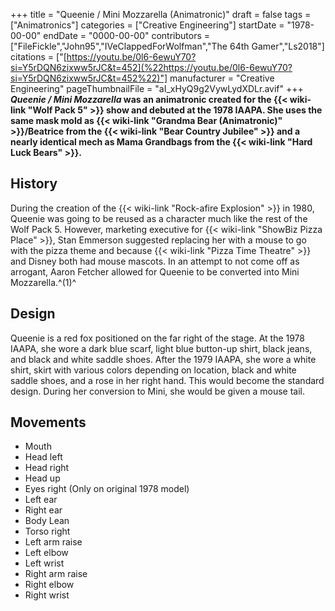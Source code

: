 +++
title = "Queenie / Mini Mozzarella (Animatronic)"
draft = false
tags = ["Animatronics"]
categories = ["Creative Engineering"]
startDate = "1978-00-00"
endDate = "0000-00-00"
contributors = ["FileFickle","John95","IVeClappedForWolfman","The 64th Gamer","Ls2018"]
citations = ["[https://youtu.be/0l6-6ewuY70?si=Y5rDQN6zixww5rJC&t=452](%22https://youtu.be/0l6-6ewuY70?si=Y5rDQN6zixww5rJC&t=452%22)"]
manufacturer = "Creative Engineering"
pageThumbnailFile = "aI_xHyQ9g2VywLydXDLr.avif"
+++
***Queenie / Mini Mozzarella* was an animatronic created for the {{< wiki-link "Wolf Pack 5" >}} show and debuted at the 1978 IAAPA.
She uses the same mask mold as {{< wiki-link "Grandma Bear (Animatronic)" >}}/Beatrice from the {{< wiki-link "Bear Country Jubilee" >}} and a nearly identical mech as Mama Grandbags from the {{< wiki-link "Hard Luck Bears" >}}.**

## History

During the creation of the {{< wiki-link "Rock-afire Explosion" >}} in 1980, Queenie was going to be reused as a character much like the rest of the Wolf Pack 5. However, marketing executive for {{< wiki-link "ShowBiz Pizza Place" >}}, Stan Emmerson suggested replacing her with a mouse to go with the pizza theme and because {{< wiki-link "Pizza Time Theatre" >}} and Disney both had mouse mascots. In an attempt to not come off as arrogant, Aaron Fetcher allowed for Queenie to be converted into Mini Mozzarella.^(1)^

## Design

Queenie is a red fox positioned on the far right of the stage. At the 1978 IAAPA, she wore a dark blue scarf, light blue button-up shirt, black jeans, and black and white saddle shoes. After the 1979 IAAPA, she wore a white shirt, skirt with various colors depending on location, black and white saddle shoes, and a rose in her right hand. This would become the standard design. During her conversion to Mini, she would be given a mouse tail.

## Movements

- Mouth
- Head left
- Head right
- Head up
- Eyes right (Only on original 1978 model)
- Left ear
- Right ear
- Body Lean
- Torso right
- Left arm raise
- Left elbow
- Left wrist
- Right arm raise
- Right elbow
- Right wrist
